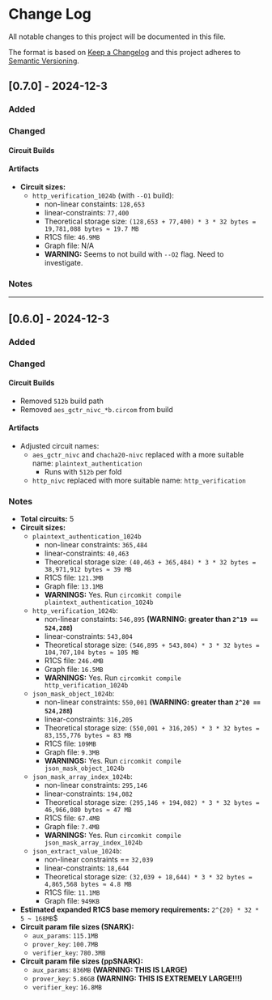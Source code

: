 
# Change Log
All notable changes to this project will be documented in this file.
 
The format is based on [Keep a Changelog](http://keepachangelog.com/)
and this project adheres to [Semantic Versioning](http://semver.org/).
 
## [0.7.0] - 2024-12-3
 
### Added
### Changed
#### Circuit Builds
#### Artifacts
- **Circuit sizes:**
    - `http_verification_1024b` (with `--O1` build): 
        - non-linear constaints: `128,653`
        - linear-constraints: `77,400` 
        - Theoretical storage size: `(128,653 + 77,400) * 3 * 32 bytes = 19,781,088 bytes ≈ 19.7 MB`
        - R1CS file: `46.9MB`
        - Graph file: N/A
        - **WARNING:** Seems to not build with `--O2` flag. Need to investigate.

### Notes

--- 

## [0.6.0] - 2024-12-3
 
### Added

### Changed
#### Circuit Builds
- Removed `512b` build path
- Removed `aes_gctr_nivc_*b.circom` from build

#### Artifacts
- Adjusted circuit names:
    - `aes_gctr_nivc` and `chacha20-nivc` replaced with a more suitable name: `plaintext_authentication`
        - Runs with `512b` per fold
    - `http_nivc` replaced with more suitable name: `http_verification`

### Notes
- **Total circuits:** 5
- **Circuit sizes:**
    - `plaintext_authentication_1024b` 
        - non-linear constraints: `365,484`
        - linear-constraints: `40,463`
        - Theoretical storage size: `(40,463 + 365,484) * 3 * 32 bytes = 38,971,912 bytes ≈ 39 MB`
        - R1CS file: `121.3MB`
        - Graph file: `13.1MB`
        - **WARNINGS:** Yes. Run `circomkit compile plaintext_authentication_1024b`
    - `http_verification_1024b`: 
        - non-linear constaints: `546,895` **(WARNING: greater than `2^19 == 524,288`)**
        - linear-constraints: `543,804` 
        - Theoretical storage size: `(546,895 + 543,804) * 3 * 32 bytes = 104,707,104 bytes ≈ 105 MB`
        - R1CS file: `246.4MB`
        - Graph file: `16.5MB`
        - **WARNINGS:** Yes. Run `circomkit compile http_verification_1024b`
    - `json_mask_object_1024b`: 
        - non-linear constraints: `550,001` **(WARNING: greater than `2^20 == 524,288`)**
        - linear-constraints: `316,205`
        - Theoretical storage size: `(550,001 + 316,205) * 3 * 32 bytes = 83,155,776 bytes ≈ 83 MB`
        - R1CS file: `109MB`
        - Graph file: `9.3MB`
        - **WARNINGS:** Yes. Run `circomkit compile json_mask_object_1024b`
    - `json_mask_array_index_1024b`: 
        - non-linear constraints: `295,146`
        - linear-constraints: `194,082`
        - Theoretical storage size: `(295,146 + 194,082) * 3 * 32 bytes = 46,966,080 bytes ≈ 47 MB`
        - R1CS file: `67.4MB`
        - Graph file: `7.4MB`
        - **WARNINGS:** Yes. Run `circomkit compile json_mask_array_index_1024b`
    - `json_extract_value_1024b`: 
        - non-linear constraints == `32,039`
        - linear-constraints: `18,644`
        - Theoretical storage size: `(32,039 + 18,644) * 3 * 32 bytes = 4,865,568 bytes ≈ 4.8 MB`
        - R1CS file: `11.1MB`
        - Graph file: `949KB`
- **Estimated expanded R1CS base memory requirements:** `2^{20} * 32 * 5 ~ 168MB`$
- **Circuit param file sizes (SNARK):**
    - `aux_params`: `115.1MB`
    - `prover_key`: `100.7MB`
    - `verifier_key`: `780.3MB`
- **Circuit param file sizes (ppSNARK):**
    - `aux_params`: `836MB` **(WARNING: THIS IS LARGE)**
    - `prover_key`: `5.86GB` **(WARNING: THIS IS EXTREMELY LARGE!!!)**
    - `verifier_key`: `16.8MB`


